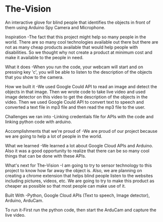 # The-Vision
An interactive glove for blind people that identifies the objects in front of them using Arduino Spy Camera and Microphone.

Inspiration -The fact that this project might help so many people in the world. There are so many cool technologies available out there but there are not as many cheap products available that would help people with disabilities. So we thought why not create a product at minimum cost and make it available to the people in need.

What it does -When you run the code, your webcam will start and on pressing key 'c', you will be able to listen to the description of the objects that you show to the camera.

How we built it -We used Google Could API to read an image and detect the objects in that image. Then we wrote code to take live video and used image detector on this video to get the description of the objects in the video. Then we used Google Could API to convert text to speech and converted a text file in mp3 file and then read the mp3 file to the user.

Challenges we ran into -Linking credentials file for APIs with the code and linking python code with arduino.

Accomplishments that we're proud of -We are proud of our project because we are going to help a lot of people in the world.

What we learned -We learned a lot about Google Cloud APIs and Arduino. Also it was a good opportunity to realize that there can be so many cool things that can be done with these APIs.

What's next for The-Vision -I am going to try to sensor technology to this project to know how far away the object is. Also, we are planning on creating a chrome extension that helps blind people listen to the websites including pictures, videos, etc. We are going to try to make this product as cheaper as possible so that most people can make use of it.

Built With -Python, Google Cloud APIs (Text to speech, Image detector), Arduino, ArduCam.

To run it-First run the python code, then start the ArduCam and capture the live video.
